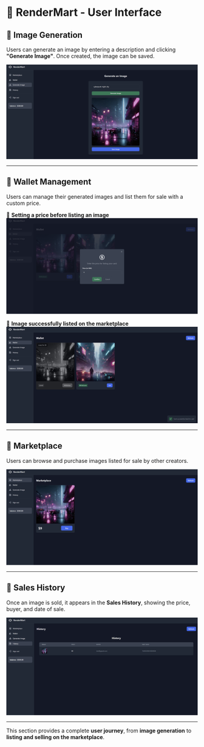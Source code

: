 # 📸 RenderMart - User Interface

## 🎨 Image Generation  
Users can generate an image by entering a description and clicking **"Generate Image"**. Once created, the image can be saved.

![Image Generation](images/generate_image.png)

---

## 🏦 Wallet Management  
Users can manage their generated images and list them for sale with a custom price.

📍 **Setting a price before listing an image**  
![Wallet - Listing](images/wallet_list.png)

📍 **Image successfully listed on the marketplace**  
![Wallet - Image Listed](images/wallet_listed.png)

---

## 🛒 Marketplace  
Users can browse and purchase images listed for sale by other creators.

![Marketplace](images/wallet_marketplace.png)

---

## 📜 Sales History  
Once an image is sold, it appears in the **Sales History**, showing the price, buyer, and date of sale.

![History](images/history.png)

---

This section provides a complete **user journey**, from **image generation** to **listing and selling on the marketplace**.
